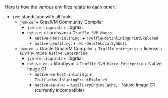 Here is how the various env files relate to each other:
* `jvm`: standalone with all tools
  * `jvm-ce`: + GraalVM Community Compiler
    * `jvm-ce-libgraal`: + libgraal
    * `native`: + librubyvm + `Truffle SVM Macro`
      * `native-host-inlining`: + `TruffleHostInliningPrintExplored`
      * `native-profiling`: + `-H:-DeleteLocalSymbols`
  * `jvm-ee`: + Oracle GraalVM Compiler + `Truffle enterprise` + license + `LLVM Runtime Native Enterprise`
    * `jvm-ee-libgraal`: + libgraal
    * `native-ee`: + librubyvm + `Truffle SVM Macro Enterprise` + Native Image G1
      * `native-ee-host-inlining`: + `TruffleHostInliningPrintExplored`
      * `native-ee-aux`: + `AuxiliaryEngineCache`, - Native Image G1 (currently incompatible)
